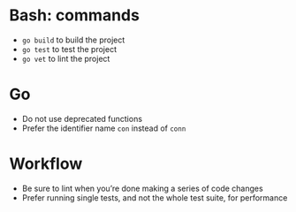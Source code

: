 
# Bash: commands
- `go build` to build the project
- `go test` to test the project
- `go vet` to lint the project

# Go
- Do not use deprecated functions
- Prefer the identifier name `con` instead of `conn`

# Workflow
- Be sure to lint when you’re done making a series of code changes
- Prefer running single tests, and not the whole test suite, for performance

